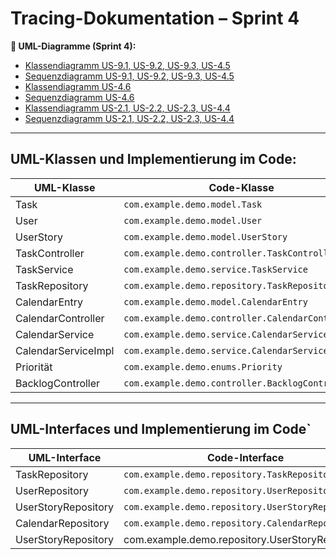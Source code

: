 # Tracing-Dokumentation – Sprint 4

**📎 UML-Diagramme (Sprint 4):**

- [Klassendiagramm US-9.1, US-9.2, US-9.3, US-4.5](https://git.informatik.uni-rostock.de/softwaretechnik-ws-2024-25/uebung2/team1/projekt-team1-uebung2/-/blob/main/Team1_demo_project/docs/Klassendiagramm_US-9.1_US-9.2_US-9.3_US-4.5.png)
- [Sequenzdiagramm US-9.1, US-9.2, US-9.3, US-4.5](https://git.informatik.uni-rostock.de/softwaretechnik-ws-2024-25/uebung2/team1/projekt-team1-uebung2/-/blob/main/Team1_demo_project/docs/Sequenzdiagramm_US-9.1_US-9.2_US-9.3_US-4.5.png)
- [Klassendiagramm US-4.6](https://git.informatik.uni-rostock.de/softwaretechnik-ws-2024-25/uebung2/team1/projekt-team1-uebung2/-/blob/main/Team1_demo_project/docs/Klassendiagramm%20_US-4.6.png)
- [Sequenzdiagramm US-4.6](https://git.informatik.uni-rostock.de/softwaretechnik-ws-2024-25/uebung2/team1/projekt-team1-uebung2/-/blob/main/Team1_demo_project/docs/Sequenzdiagramm_US-4.6.png)
- [Klassendiagramm US-2.1, US-2.2, US-2.3, US-4.4](https://git.informatik.uni-rostock.de/softwaretechnik-ws-2024-25/uebung2/team1/projekt-team1-uebung2/-/blob/main/Team1_demo_project/docs/Klassendiagramm_US-2.1_US-2.2_US-2.3_US-4.4.png)
- [Sequenzdiagramm US-2.1, US-2.2, US-2.3, US-4.4](https://git.informatik.uni-rostock.de/softwaretechnik-ws-2024-25/uebung2/team1/projekt-team1-uebung2/-/blob/main/Team1_demo_project/docs/Sequenzdiagramm_US-2.1_US-2.2_US-2.3_US-4.4.png)
---

## UML-Klassen und Implementierung im Code:

| UML-Klasse     | Code-Klasse                                      | GitLab-Link                                                                 |
|----------------|--------------------------------------------------|------------------------------------------------------------------------------|
| Task           | `com.example.demo.model.Task`                    | [Task.java](https://git.informatik.uni-rostock.de/softwaretechnik-ws-2024-25/uebung2/team1/projekt-team1-uebung2/-/blob/main/Team1_demo_project/src/main/java/com/example/demo/model/Task.java) |
| User           | `com.example.demo.model.User`                    | [User.java](https://git.informatik.uni-rostock.de/softwaretechnik-ws-2024-25/uebung2/team1/projekt-team1-uebung2/-/blob/main/Team1_demo_project/src/main/java/com/example/demo/model/User.java) |
| UserStory      | `com.example.demo.model.UserStory`               | [UserStory.java](https://git.informatik.uni-rostock.de/softwaretechnik-ws-2024-25/uebung2/team1/projekt-team1-uebung2/-/blob/main/Team1_demo_project/src/main/java/com/example/demo/model/UserStory.java) |
| TaskController | `com.example.demo.controller.TaskController`     | [TaskController.java](https://git.informatik.uni-rostock.de/softwaretechnik-ws-2024-25/uebung2/team1/projekt-team1-uebung2/-/blob/main/Team1_demo_project/src/main/java/com/example/demo/controller/TaskController.java) |
| TaskService    | `com.example.demo.service.TaskService`           | [TaskService.java](https://git.informatik.uni-rostock.de/softwaretechnik-ws-2024-25/uebung2/team1/projekt-team1-uebung2/-/blob/main/Team1_demo_project/src/main/java/com/example/demo/service/TaskService.java) |
| TaskRepository | `com.example.demo.repository.TaskRepository`     | [TaskRepository.java](https://git.informatik.uni-rostock.de/softwaretechnik-ws-2024-25/uebung2/team1/projekt-team1-uebung2/-/blob/main/Team1_demo_project/src/main/java/com/example/demo/repository/TaskRepository.java) |
| CalendarEntry       | `com.example.demo.model.CalendarEntry`           | [CalendarEntry.java](https://git.informatik.uni-rostock.de/softwaretechnik-ws-2024-25/uebung2/team1/projekt-team1-uebung2/-/blob/main/Team1_demo_project/src/main/java/com/example/demo/model/CalendarEntry.java) |
| CalendarController  |`com.example.demo.controller.CalendarController`| [CalendarController.java](https://git.informatik.uni-rostock.de/softwaretechnik-ws-2024-25/uebung2/team1/projekt-team1-uebung2/-/blob/main/Team1_demo_project/src/main/java/com/example/demo/controller/CalendarController.java) |
| CalendarService     | `com.example.demo.service.CalendarService`       | [CalendarService.java](https://git.informatik.uni-rostock.de/softwaretechnik-ws-2024-25/uebung2/team1/projekt-team1-uebung2/-/blob/main/Team1_demo_project/src/main/java/com/example/demo/service/CalendarService.java) |
| CalendarServiceImpl | `com.example.demo.service.CalendarServiceImpl`  | [CalendarServiceImpl.java](https://git.informatik.uni-rostock.de/softwaretechnik-ws-2024-25/uebung2/team1/projekt-team1-uebung2/-/blob/main/Team1_demo_project/src/main/java/com/example/demo/service/CalendarServiceImpl.java) |
| Priorität        | `com.example.demo.enums.Priority`                 | [Priority.java](https://git.informatik.uni-rostock.de/softwaretechnik-ws-2024-25/uebung2/team1/projekt-team1-uebung2/-/blob/main/Team1_demo_project/src/main/java/com/example/demo/model/Priority.java) |
| BacklogController| `com.example.demo.controller.BacklogController`    | [BacklogController.java](https://git.informatik.uni-rostock.de/softwaretechnik-ws-2024-25/uebung2/team1/projekt-team1-uebung2/-/blob/main/Team1_demo_project/src/main/java/com/example/demo/controller/BacklogController.java) |

---

## UML-Interfaces und Implementierung im Code`

| UML-Interface        | Code-Interface                                     | GitLab-Link                                                                  |
|----------------------|---------------------------------------------------|-------------------------------------------------------------------------------|
| TaskRepository        | `com.example.demo.repository.TaskRepository`      | [TaskRepository.java](https://git.informatik.uni-rostock.de/softwaretechnik-ws-2024-25/uebung2/team1/projekt-team1-uebung2/-/blob/main/Team1_demo_project/src/main/java/com/example/demo/repository/TaskRepository.java) |
| UserRepository        | `com.example.demo.repository.UserRepository`      | [UserRepository.java](https://git.informatik.uni-rostock.de/softwaretechnik-ws-2024-25/uebung2/team1/projekt-team1-uebung2/-/blob/main/Team1_demo_project/src/main/java/com/example/demo/repository/UserRepository.java) |
| UserStoryRepository   | `com.example.demo.repository.UserStoryRepository` | [UserStoryRepository.java](https://git.informatik.uni-rostock.de/softwaretechnik-ws-2024-25/uebung2/team1/projekt-team1-uebung2/-/blob/main/Team1_demo_project/src/main/java/com/example/demo/repository/UserStoryRepository.java) |
| CalendarRepository | `com.example.demo.repository.CalendarRepository`    | [Ca`endarRepository.java](https://git.informatik.uni-rostock.de/softwaretechnik-ws-2024-25/uebung2/team1/projekt-team1-uebung2/-/blob/main/Team1_demo_project/src/main/java/com/example/demo/repository/CalendarRepository.java) |
| UserStoryRepository  | com.example.demo.repository.UserStoryRepository     | [UserStoryRepository.java](https://git.informatik.uni-rostock.de/softwaretechnik-ws-2024-25/uebung2/team1/projekt-team1-uebung2/-/blob/main/Team1_demo_project/src/main/java/com/example/demo/repository/UserRepository.java) |